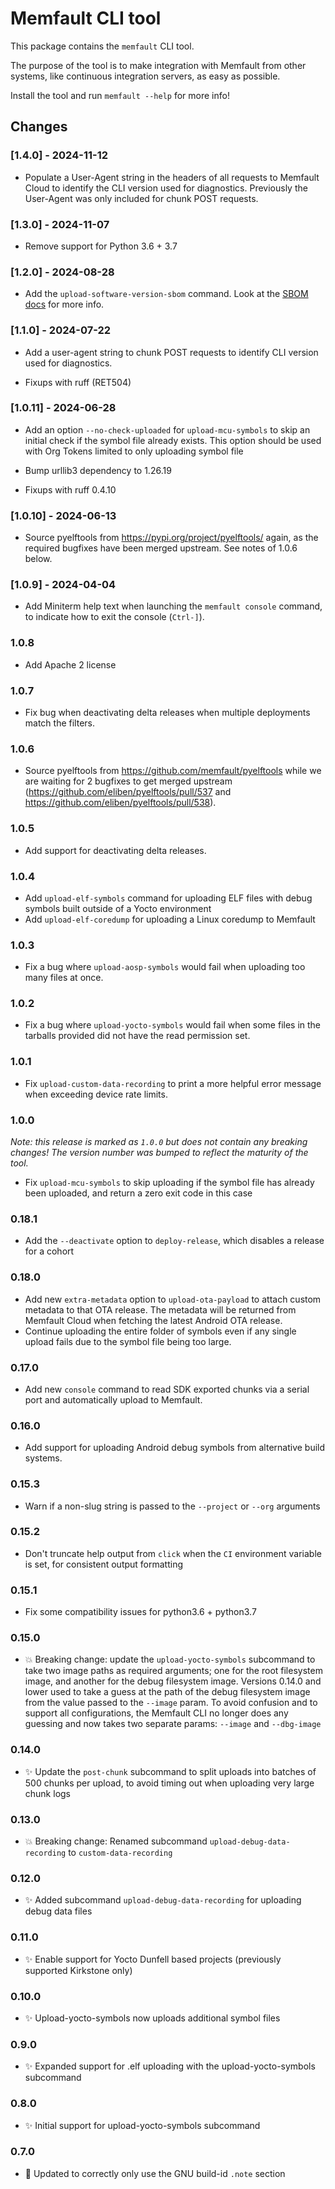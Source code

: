 # Memfault CLI tool

This package contains the `memfault` CLI tool.

The purpose of the tool is to make integration with Memfault from other systems,
like continuous integration servers, as easy as possible.

Install the tool and run `memfault --help` for more info!

## Changes

### [1.4.0] - 2024-11-12

- Populate a User-Agent string in the headers of all requests to Memfault Cloud
  to identify the CLI version used for diagnostics. Previously the User-Agent
  was only included for chunk POST requests.

### [1.3.0] - 2024-11-07

- Remove support for Python 3.6 + 3.7

### [1.2.0] - 2024-08-28

- Add the `upload-software-version-sbom` command. Look at the
  [SBOM docs](https://docs.memfault.com/docs/platform/sbom) for more info.

### [1.1.0] - 2024-07-22

- Add a user-agent string to chunk POST requests to identify CLI version used
  for diagnostics.

- Fixups with ruff (RET504)

### [1.0.11] - 2024-06-28

- Add an option `--no-check-uploaded` for `upload-mcu-symbols` to skip an
  initial check if the symbol file already exists. This option should be used
  with Org Tokens limited to only uploading symbol file

- Bump urllib3 dependency to 1.26.19

- Fixups with ruff 0.4.10

### [1.0.10] - 2024-06-13

- Source pyelftools from <https://pypi.org/project/pyelftools/> again, as the
  required bugfixes have been merged upstream. See notes of 1.0.6 below.

### [1.0.9] - 2024-04-04

- Add Miniterm help text when launching the `memfault console` command, to
  indicate how to exit the console (`Ctrl-]`).

### 1.0.8

- Add Apache 2 license

### 1.0.7

- Fix bug when deactivating delta releases when multiple deployments match the
  filters.

### 1.0.6

- Source pyelftools from <https://github.com/memfault/pyelftools> while we are
  waiting for 2 bugfixes to get merged upstream
  (<https://github.com/eliben/pyelftools/pull/537> and
  <https://github.com/eliben/pyelftools/pull/538>).

### 1.0.5

- Add support for deactivating delta releases.

### 1.0.4

- Add `upload-elf-symbols` command for uploading ELF files with debug symbols
  built outside of a Yocto environment
- Add `upload-elf-coredump` for uploading a Linux coredump to Memfault

### 1.0.3

- Fix a bug where `upload-aosp-symbols` would fail when uploading too many files
  at once.

### 1.0.2

- Fix a bug where `upload-yocto-symbols` would fail when some files in the
  tarballs provided did not have the read permission set.

### 1.0.1

- Fix `upload-custom-data-recording` to print a more helpful error message when
  exceeding device rate limits.

### 1.0.0

_Note: this release is marked as `1.0.0` but does not contain any breaking
changes! The version number was bumped to reflect the maturity of the tool._

- Fix `upload-mcu-symbols` to skip uploading if the symbol file has already been
  uploaded, and return a zero exit code in this case

### 0.18.1

- Add the `--deactivate` option to `deploy-release`, which disables a release
  for a cohort

### 0.18.0

- Add new `extra-metadata` option to `upload-ota-payload` to attach custom
  metadata to that OTA release. The metadata will be returned from Memfault
  Cloud when fetching the latest Android OTA release.
- Continue uploading the entire folder of symbols even if any single upload
  fails due to the symbol file being too large.

### 0.17.0

- Add new `console` command to read SDK exported chunks via a serial port and
  automatically upload to Memfault.

### 0.16.0

- Add support for uploading Android debug symbols from alternative build
  systems.

### 0.15.3

- Warn if a non-slug string is passed to the `--project` or `--org` arguments

### 0.15.2

- Don't truncate help output from `click` when the `CI` environment variable is
  set, for consistent output formatting

### 0.15.1

- Fix some compatibility issues for python3.6 + python3.7

### 0.15.0

- 💥 Breaking change: update the `upload-yocto-symbols` subcommand to take two
  image paths as required arguments; one for the root filesystem image, and
  another for the debug filesystem image. Versions 0.14.0 and lower used to take
  a guess at the path of the debug filesystem image from the value passed to the
  `--image` param. To avoid confusion and to support all configurations, the
  Memfault CLI no longer does any guessing and now takes two separate params:
  `--image` and `--dbg-image`

### 0.14.0

- ✨ Update the `post-chunk` subcommand to split uploads into batches of 500
  chunks per upload, to avoid timing out when uploading very large chunk logs

### 0.13.0

- 💥 Breaking change: Renamed subcommand `upload-debug-data-recording` to
  `custom-data-recording`

### 0.12.0

- ✨ Added subcommand `upload-debug-data-recording` for uploading debug data
  files

### 0.11.0

- ✨ Enable support for Yocto Dunfell based projects (previously supported
  Kirkstone only)

### 0.10.0

- ✨ Upload-yocto-symbols now uploads additional symbol files

### 0.9.0

- ✨ Expanded support for .elf uploading with the upload-yocto-symbols
  subcommand

### 0.8.0

- ✨ Initial support for upload-yocto-symbols subcommand

### 0.7.0

- 🐛 Updated to correctly only use the GNU build-id `.note` section
